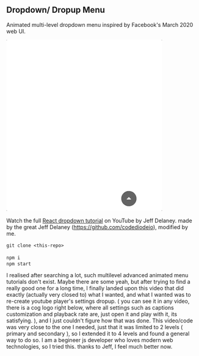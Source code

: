 ## Dropdown/ Dropup Menu 

Animated multi-level dropdown menu inspired by Facebook's March 2020 web UI. 

![](h33pee.gif)

Watch the full [React dropdown tutorial](https://youtu.be/IF6k0uZuypA) on YouTube by Jeff Delaney. 
made by the great Jeff Delaney (https://github.com/codediodeio), modified by me.

```
git clone <this-repo>

npm i
npm start
```


I realised after searching a lot, such multilevel advanced animated menu tutorials don't exist. Maybe there are some yeah, but after trying to find a really good one for a long time, I finally landed upon this video that did exactly (actually very closed to) what I wanted, and what I wanted was to re-create youtube player's settings dropup. ( you can see it in any video, there is a cog logo right below, where all settings such as captions customization and playback rate are, just open it and play with it, its satisfying. ), and I just couldn't figure how that was done. This video/code was very close to the one I needed, just that it was limited to 2 levels ( primary and secondary ), so I extended it to 4 levels and found a general way to do so. I am a begineer js developer who loves modern web technologies, so I tried this. thanks to Jeff, I feel much better now.
